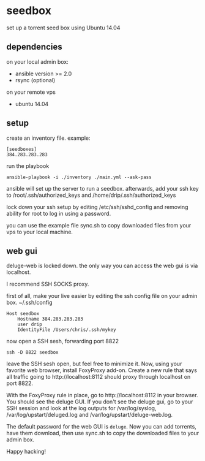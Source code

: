 # seedbox


set up a torrent seed box using Ubuntu 14.04


## dependencies

on your local admin box:

* ansible version >= 2.0
* rsync (optional)

on your remote vps

* ubuntu 14.04


## setup

create an inventory file. example:

```
[seedboxes]
384.283.283.283
```

run the playbook

    ansible-playbook -i ./inventory ./main.yml --ask-pass


ansible will set up the server to run a seedbox. afterwards, add your ssh key to /root/.ssh/authorized_keys and /home/drip/.ssh/authorized_keys

lock down your ssh setup by editing /etc/ssh/sshd_config and removing ability for root to log in using a password.

you can use the example file sync.sh to copy downloaded files from your vps to your local machine.


## web gui

deluge-web is locked down. the only way you can access the web gui is via localhost.

I recommend SSH SOCKS proxy.

first of all, make your live easier by editing the ssh config file on your admin box. ~/.ssh/config

```
Host seedbox
    Hostname 384.283.283.283 
    user drip
    IdentityFile /Users/chris/.ssh/mykey
```

now open a SSH sesh, forwarding port 8822

    ssh -D 8822 seedbox

leave the SSH sesh open, but feel free to minimize it. Now, using your favorite web browser, install FoxyProxy add-on. Create a new rule that says all traffic going to http://localhost:8112 should proxy through localhost on port 8822.

With the FoxyProxy rule in place, go to http://localhost:8112 in your browser. You should see the deluge GUI. If you don't see the deluge gui, go to your SSH session and look at the log outputs for /var/log/syslog, /var/log/upstart/deluged.log and /var/log/upstart/deluge-web.log.

The default password for the web GUI is `deluge`. Now you can add torrents, have them download, then use sync.sh to copy the downloaded files to your admin box.

Happy hacking!